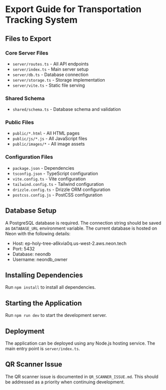 # Export Guide for Transportation Tracking System

## Files to Export

### Core Server Files
- `server/routes.ts` - All API endpoints
- `server/index.ts` - Main server setup
- `server/db.ts` - Database connection
- `server/storage.ts` - Storage implementation
- `server/vite.ts` - Static file serving

### Shared Schema
- `shared/schema.ts` - Database schema and validation

### Public Files
- `public/*.html` - All HTML pages
- `public/js/*.js` - All JavaScript files
- `public/images/*` - All image assets

### Configuration Files
- `package.json` - Dependencies
- `tsconfig.json` - TypeScript configuration
- `vite.config.ts` - Vite configuration
- `tailwind.config.ts` - Tailwind configuration
- `drizzle.config.ts` - Drizzle ORM configuration
- `postcss.config.js` - PostCSS configuration

## Database Setup
A PostgreSQL database is required. The connection string should be saved as `DATABASE_URL` environment variable. The current database is hosted on Neon with the following details:
- Host: ep-holy-tree-a6kvia0q.us-west-2.aws.neon.tech
- Port: 5432
- Database: neondb
- Username: neondb_owner

## Installing Dependencies
Run `npm install` to install all dependencies.

## Starting the Application
Run `npm run dev` to start the development server.

## Deployment
The application can be deployed using any Node.js hosting service. The main entry point is `server/index.ts`.

## QR Scanner Issue
The QR scanner issue is documented in `QR_SCANNER_ISSUE.md`. This should be addressed as a priority when continuing development.